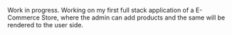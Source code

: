 Work in progress.
Working on my first full stack application of a E-Commerce Store, where the admin can add products and the same will be rendered to the user side. 

